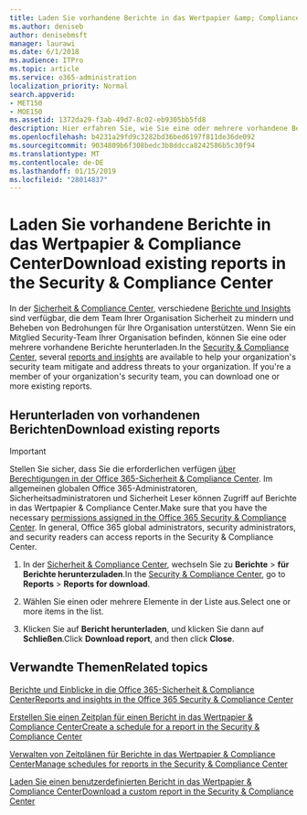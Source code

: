 ```yaml
---
title: Laden Sie vorhandene Berichte in das Wertpapier &amp; Compliance Center
ms.author: deniseb
author: denisebmsft
manager: laurawi
ms.date: 6/1/2018
ms.audience: ITPro
ms.topic: article
ms.service: o365-administration
localization_priority: Normal
search.appverid:
- MET150
- MOE150
ms.assetid: 1372da29-f3ab-49d7-8c02-eb9305bb5fd8
description: Hier erfahren Sie, wie Sie eine oder mehrere vorhandene Berichte in das Wertpapier herunterladen &amp; Compliance Center.
ms.openlocfilehash: b4231a29fd9c3282bd36bed6197f811de36de092
ms.sourcegitcommit: 9034809b6f308bedc3b8ddcca8242586b5c30f94
ms.translationtype: MT
ms.contentlocale: de-DE
ms.lasthandoff: 01/15/2019
ms.locfileid: "28014837"
---
```

# <a name="download-existing-reports-in-the-security-amp-compliance-center"></a><span data-ttu-id="248ab-103">Laden Sie vorhandene Berichte in das Wertpapier &amp; Compliance Center</span><span class="sxs-lookup"><span data-stu-id="248ab-103">Download existing reports in the Security &amp; Compliance Center</span></span>

<span data-ttu-id="248ab-p101">In der [Sicherheit &amp; Compliance Center](https://protection.office.com), verschiedene [Berichte und Insights](reports-and-insights-in-security-and-compliance.md) sind verfügbar, die dem Team Ihrer Organisation Sicherheit zu mindern und Beheben von Bedrohungen für Ihre Organisation unterstützen. Wenn Sie ein Mitglied Security-Team Ihrer Organisation befinden, können Sie eine oder mehrere vorhandene Berichte herunterladen.</span><span class="sxs-lookup"><span data-stu-id="248ab-p101">In the [Security &amp; Compliance Center](https://protection.office.com), several [reports and insights](reports-and-insights-in-security-and-compliance.md) are available to help your organization's security team mitigate and address threats to your organization. If you're a member of your organization's security team, you can download one or more existing reports.</span></span> 
  
## <a name="download-existing-reports"></a><span data-ttu-id="248ab-106">Herunterladen von vorhandenen Berichten</span><span class="sxs-lookup"><span data-stu-id="248ab-106">Download existing reports</span></span>

> [!IMPORTANT]
> <span data-ttu-id="248ab-p102">Stellen Sie sicher, dass Sie die erforderlichen verfügen [über Berechtigungen in der Office 365-Sicherheit &amp; Compliance Center](permissions-in-the-security-and-compliance-center.md). Im allgemeinen globalen Office 365-Administratoren, Sicherheitsadministratoren und Sicherheit Leser können Zugriff auf Berichte in das Wertpapier &amp; Compliance Center.</span><span class="sxs-lookup"><span data-stu-id="248ab-p102">Make sure that you have the necessary [permissions assigned in the Office 365 Security &amp; Compliance Center](permissions-in-the-security-and-compliance-center.md). In general, Office 365 global administrators, security administrators, and security readers can access reports in the Security &amp; Compliance Center.</span></span> 
  
1. <span data-ttu-id="248ab-109">In der [Sicherheit &amp; Compliance Center](https://protection.office.com), wechseln Sie zu **Berichte** \> **für Berichte herunterzuladen**.</span><span class="sxs-lookup"><span data-stu-id="248ab-109">In the [Security &amp; Compliance Center](https://protection.office.com), go to **Reports** \> **Reports for download**.</span></span>
    
2. <span data-ttu-id="248ab-110">Wählen Sie einen oder mehrere Elemente in der Liste aus.</span><span class="sxs-lookup"><span data-stu-id="248ab-110">Select one or more items in the list.</span></span>
    
3. <span data-ttu-id="248ab-111">Klicken Sie auf **Bericht herunterladen**, und klicken Sie dann auf **Schließen**.</span><span class="sxs-lookup"><span data-stu-id="248ab-111">Click **Download report**, and then click **Close**.</span></span>
    
## <a name="related-topics"></a><span data-ttu-id="248ab-112">Verwandte Themen</span><span class="sxs-lookup"><span data-stu-id="248ab-112">Related topics</span></span>

[<span data-ttu-id="248ab-113">Berichte und Einblicke in die Office 365-Sicherheit &amp; Compliance Center</span><span class="sxs-lookup"><span data-stu-id="248ab-113">Reports and insights in the Office 365 Security &amp; Compliance Center</span></span>](reports-and-insights-in-security-and-compliance.md)
  
[<span data-ttu-id="248ab-114">Erstellen Sie einen Zeitplan für einen Bericht in das Wertpapier &amp; Compliance Center</span><span class="sxs-lookup"><span data-stu-id="248ab-114">Create a schedule for a report in the Security &amp; Compliance Center</span></span>](create-a-schedule-for-a-report.md)
  
[<span data-ttu-id="248ab-115">Verwalten von Zeitplänen für Berichte in das Wertpapier &amp; Compliance Center</span><span class="sxs-lookup"><span data-stu-id="248ab-115">Manage schedules for reports in the Security &amp; Compliance Center</span></span>](manage-schedules-for-multiple-reports.md)
  
[<span data-ttu-id="248ab-116">Laden Sie einen benutzerdefinierten Bericht in das Wertpapier &amp; Compliance Center</span><span class="sxs-lookup"><span data-stu-id="248ab-116">Download a custom report in the Security &amp; Compliance Center</span></span>](set-up-and-download-a-custom-report.md)
  

